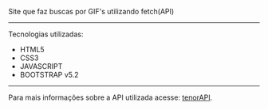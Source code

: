 Site que faz buscas por GIF's utilizando fetch(API)<br>
<hr>
Tecnologias utilizadas:<br>
<ul>
    <li>HTML5</li>
    <li>CSS3</li>
    <li>JAVASCRIPT</li>
    <li>BOOTSTRAP v5.2</li>
</ul>
<hr>
Para mais informações sobre a API utilizada acesse: <a href="https://tenor.com/gifapi/documentation#quickstart" target="_blank">tenorAPI</a>.
